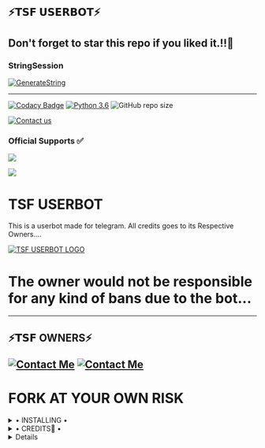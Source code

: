 <h2>⚡𝗧𝗦𝗙 𝗨𝗦𝗘𝗥𝗕𝗢𝗧⚡


<h2>Don't forget to star this repo if you liked it.!!💝</h2>
<h3> StringSession </h3>


[![GenerateString](https://img.shields.io/badge/repl.it-generateString-yellowgreen)](https://replit.com/@starkX/Tsfuserbot#main.py) 
  
  
  
__________________________________________________________________________________________________________________________________________________________  
  

[![Codacy Badge](https://api.codacy.com/project/badge/Grade/f7c51539e67b483bb8d7749acca51d3a)](https://app.codacy.com/gh/H1M4N5HU0P/MAFIA-BOT/dashboard)
[![Python 3.6](https://img.shields.io/badge/Python-3.6%20or%20newer-blue.svg)](https://www.python.org/downloads/release/python-360/)
![GitHub repo size](https://img.shields.io/github/repo-size/StarkX200/Tsf-userbot)





[![Contact us](https://img.shields.io/badge/Telegram-Contact%20Me-informational)](https://t.me/tsf_support)


  ### Official Supports ✅ 


<a href="https://t.me/THE_TSF_USERBOT"><img src="https://img.shields.io/badge/Join-Support%20Channel-red.svg?style=for-the-badge&logo=Telegram"></a>

<a href="https://t.me/TSF_SUPPORT"><img src="https://img.shields.io/badge/Join-Support%20Group-blue.svg?style=for-the-badge&logo=Telegram"></a>

# TSF USERBOT
This is a userbot made for telegram. All credits goes to its Respective Owners....

 
[![TSF USERBOT LOGO](https://telegra.ph/file/fc22c880e9b4c74b9f33f.jpg)](https://t.me/TSF_SUPPORT)


# The owner would not be responsible for any kind of bans due to the bot...
  ------------------------------------------------------------------------------------------
  <h2>⚡𝗧𝗦𝗙 OWNERS⚡
    
[![Contact Me](https://img.shields.io/badge/Telegram-ROCK%20STAR-informational)](https://t.me/TSF_R0CKSTAR)
[![Contact Me](https://img.shields.io/badge/Telegram-RAP%20STAR-informational)](https://t.me/owner_of_tsf_rapstar)
    



# FORK AT YOUR OWN RISK

<details>

  <summary> • INSTALLING • </summary>

### The Easy Way

<h4>⚜️ DEPLOY TO HEROKU ⚜️</h4>

  
  <a href="https://dashboard.heroku.com/new?button-url=https%3A%2F%2Fgithub.com%2FStarkX200%2FTsf-userbot&template=https%3A%2F%2Fgithub.com%2FStarkX200%2FTsf-userbot" rel="nofollow" style="background-color: initial; box-sizing: border-box; color: #0366d6; text-decoration-line: none;"><img alt="Deploy" data-canonical-src="https://www.herokucdn.com/deploy/button.svg" src="https://camo.githubusercontent.com/83b0e95b38892b49184e07ad572c94c8038323fb/68747470733a2f2f7777772e6865726f6b7563646e2e636f6d2f6465706c6f792f627574746f6e2e737667" style="border-style: none; box-sizing: initial; max-width: 100%;" /></a></div>

</details>

<details>

  <summary> • CREDITS👀 • </summary>
<h2 align="center"> <a href="https://github.com/DARK-COBRA/">💥 DARKCOBRA 💥</a></h2>
 One and only. Others with some misfuntioning brain stay out from this SUPER POWERFULL BOT😏

</details>

<details>


**Not All of the variables are mandatory**

__The Userbot should work by setting only the first two variables__

```python3
from heroku_config import Var
  
  
  <summary> • MANDATORY VARS • </summary>

- Only two of the environment variables are mandatory.
- This is because of `telethon.errors.rpc_error_list.ApiIdPublishedFloodError`
    - `APP_ID`:   You can get this value from https://my.telegram.org
    - `API_HASH`:   You can get this value from https://my.telegram.org
- The userbot will not work without setting the mandatory vars.


</details>

<details>

  
Copyright (C) 2021 

Poject [TSF USERBOT](https://github.com/StarkX200/Tsf-userbot) 

</details>


